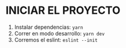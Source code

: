 # INICIAR EL PROYECTO

1. Instalar dependencias: `yarn`
2. Correr en modo desarrollo: `yarn dev`
3. Corremos el eslint: `eslint --init`